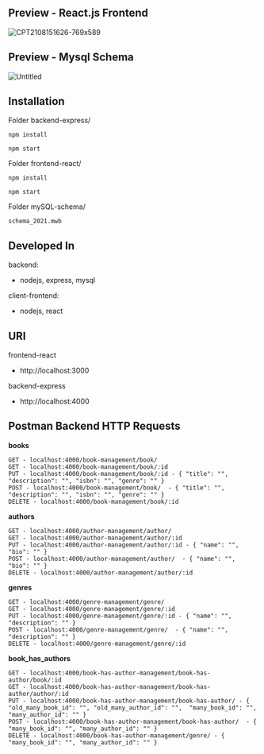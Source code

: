 ## Preview - React.js Frontend
![CPT2108151626-769x589](https://user-images.githubusercontent.com/65245922/129485973-b008cfbf-0079-48db-a9c7-9fbdaba1450f.gif)

## Preview - Mysql Schema
![Untitled](https://user-images.githubusercontent.com/65245922/129486029-7442b702-d962-442a-bf63-662baac066e2.png)

## Installation
Folder backend-express/
```
npm install
``` 
```
npm start
``` 
Folder frontend-react/
```
npm install
``` 
```
npm start
``` 
Folder mySQL-schema/
```
schema_2021.mwb
```
## Developed In 
backend: 
 - nodejs, express, mysql

client-frontend:
 - nodejs, react

## URI
frontend-react 
- http://localhost:3000

backend-express 
- http://localhost:4000

## Postman Backend HTTP Requests
   
**books**
```
GET - localhost:4000/book-management/book/
GET - localhost:4000/book-management/book/:id
PUT - localhost:4000/book-management/book/:id - { "title": "", "description": "", "isbn": "", "genre": "" }
POST - localhost:4000/book-management/book/  - { "title": "", "description": "", "isbn": "", "genre": "" }
DELETE - localhost:4000/book-management/book/:id
```    

**authors**
```
GET - localhost:4000/author-management/author/
GET - localhost:4000/author-management/author/:id
PUT - localhost:4000/author-management/author/:id - { "name": "", "bio": "" }
POST - localhost:4000/author-management/author/  - { "name": "", "bio": "" }
DELETE - localhost:4000/author-management/author/:id
```

**genres**
```
GET - localhost:4000/genre-management/genre/
GET - localhost:4000/genre-management/genre/:id
PUT - localhost:4000/genre-management/genre/:id - { "name": "", "description": "" }
POST - localhost:4000/genre-management/genre/  - { "name": "", "description": "" }
DELETE - localhost:4000/genre-management/genre/:id
```

**book_has_authors**
```
GET - localhost:4000/book-has-author-management/book-has-author/book/:id
GET - localhost:4000/book-has-author-management/book-has-author/author/:id
PUT - localhost:4000/book-has-author-management/book-has-author/ - { "old_many_book_id": "", "old_many_author_id": "",  "many_book_id": "", "many_author_id": "" }
POST - localhost:4000/book-has-author-management/book-has-author/  - { "many_book_id": "", "many_author_id": "" }
DELETE - localhost:4000/book-has-author-management/genre/ - { "many_book_id": "", "many_author_id": "" }
```
